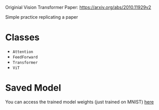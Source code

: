 Originial Vision Transformer Paper: https://arxiv.org/abs/2010.11929v2

Simple practice replicating a paper

# Classes

- `Attention`
- `FeedForward`
- `Transformer`
- `ViT`

# Saved Model

You can access the trained model weights (just trained on MNIST) [here](https://huggingface.co/pablojosecodes/basic_vision_transformer/commit/a11c10b85889eb249a1cf446f2722642cd11dabb)



